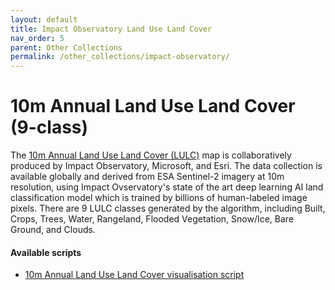 ```yaml
---
layout: default
title: Impact Observatory Land Use Land Cover
nav_order: 5
parent: Other Collections
permalink: /other_collections/impact-observatory/
---
```


# 10m Annual Land Use Land Cover (9-class)
  The [10m Annual Land Use Land Cover (LULC)](https://www.impactobservatory.com/global_maps/) map is collaboratively produced by Impact Observatory, Microsoft, and Esri.
  The data collection is available globally and derived from ESA Sentinel-2 imagery at 10m resolution, using Impact Ovservatory's state of the art deep learning AI land classification model which is trained by billions of human-labeled image pixels.
  There are 9 LULC classes generated by the algorithm, including Built, Crops, Trees, Water, Rangeland, Flooded Vegetation, Snow/Ice, Bare Ground, and Clouds.

#### Available scripts
  - [10m Annual Land Use Land Cover visualisation script](/other_collections/impact-observatory/impact-observatory-lulc)
